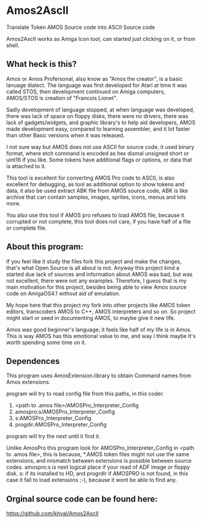 # Amos2AscII
Translate Token AMOS Source code into ASCII Source code

Amos2AscII works as Amiga Icon tool, can started just clicking on it, or from shell.

What heck is this?
------------------
Amos or Amos Profersonal, also know as "Amos the creator", is a basic lanuage dialect. 
The language was first developed for Atari at time it was called STOS, then development continued on 
Amiga computers, AMOS/STOS is creation of "Francois Lionet".

Sadly development of language stopped, at when language was developed, 
there was lack of space on floppy disks, there were no drivers, there was lack of gadgets/widgets, 
and graphic library's to help aid developers, AMOS made development easy, compared to learning assembler,
and it lot faster than other Basic versions when it was released. 

I not sure way but AMOS does not use ASCII for source code, it used binary format,
where etch command is encoded as hex dismal unsigned short or uint16 if you like.
Some tokens have additional flags or options, or data that is attached to it.

This tool is excellent for converting AMOS Pro code to ASCII, is also excellent for debugging,
as tool as additional option to show tokens and data, it also be used extract ABK file from AMOS source code,
ABK is like archive that can contain samples, images, sprites, icons, menus and lots more.

You also use this tool if AMOS pro refuses to load AMOS file, because it corrupted or not complete,
this tool does not care, if you have half of a file or complete file.

About this program:
-------------------
If you feel like it study the files fork this project and make the changes, that's what Open Source is all about is not.
Anyway this project kind a started due lack of sources and information about AMOS was bad, but was not excellent, there were not any examples. Therefore, 
I guess that is my main motivation for this project, besides being able to view Amos source code on AmigaOS4.1 without aid of emulation.

My hope here that this project my fork into other projects like AMOS token editors, transcoders AMOS to C++, 
AMOS interpreters and so on. So project might start or seed in documenting AMOS, to maybe give it new life.

Amos was good beginner's language; it feels like half of my life is in Amos. This is way AMOS has this emotional value to me, and way I think maybe It's worth spending some time on it.

Dependences
-----------
This program uses AmosExtension.library to obtain Command names from Amos extensions.

program will try to read config file from this paths, in this coder.

1. <path to .amos file>/AMOSPro_Interpreter_Config
2. amospro:s/AMOSPro_Interpreter_Config
3. s:AMOSPro_Interpreter_Config
4. progdir:AMOSPro_Interpreter_Config

program will try the next until it find it.

Unlike AmosPro this program look for AMOSPro_Interpreter_Config in <path to .amos file>,
this is because, *.AMOS token files might not use the same extensions, and mismatch between 
extensions is possible between source codes. amospro:s is next logical place if your read of ADF image or floppy disk.
s: if its installed to HD, and progrdir if AMOSPRO is not found, in this case it fail to load extensions ;-), 
because it wont be able to find any.

Orginal source code can be found here:
--------------------------------------
https://github.com/khval/Amos2AscII
